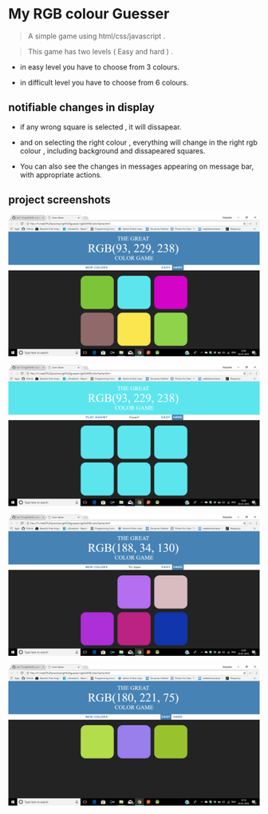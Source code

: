 # My RGB colour Guesser



> A simple game using html/css/javascript .



> This game has two levels ( Easy and hard ) .

  
* in easy level you have to choose from 3 colours.

* in difficult level you have to choose from 6 colours.



## notifiable changes in display



* if any wrong square is selected , it will dissapear.

* and on selecting the right colour , everything will change in the 
  right rgb colour , including background and dissapeared squares.

* You can also see the changes in messages appearing on message bar,
  with appropriate actions.

## project screenshots

![alt ProjectScreenshots](https://raw.githubusercontent.com/dsc712/rgbGAME/master/img1.png)


![alt ProjectScreenshots](https://raw.githubusercontent.com/dsc712/rgbGAME/master/img2.png)


![alt ProjectScreenshots](https://raw.githubusercontent.com/dsc712/rgbGAME/master/img3.png)


![alt ProjectScreenshots](https://raw.githubusercontent.com/dsc712/rgbGAME/master/img4.png)
